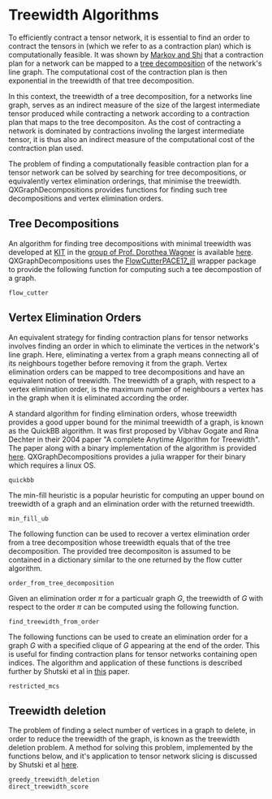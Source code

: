 # Treewidth Algorithms

To efficiently contract a tensor network, it is essential to find an order to contract the 
tensors in (which we refer to as a contraction plan) which is computationally feasible. It 
was shown by [Markov and Shi](https://arxiv.org/abs/quant-ph/0511069) that a contraction
plan for a network can be mapped to a [tree decomposition](https://en.wikipedia.org/wiki/Tree_decomposition) 
of the network's line graph. The computational cost of the contraction plan is then
exponential in the treewidth of that tree decomposition.

In this context, the treewidth of a tree decomposition, for a networks line graph, serves as 
an indirect measure of the size of the largest intermediate tensor produced while 
contracting a network according to a contraction plan that maps to the tree decompositon. As 
the cost of contracting a network is dominated by contractions involing the largest 
intermediate tensor, it is thus also an indirect measure of the computational cost of the 
contraction plan used.

The problem of finding a computationally feasible contraction plan for a tensor network can
be solved by searching for tree decompositions, or equivalently vertex elimination orderings,
that minimise the treewidth. QXGraphDecompositions provides functions for finding such tree 
decompositions and vertex elimination orders.

## Tree Decompositions

An algorithm for finding tree decompositions with minimal treewidth was developed at 
[KIT](https://www.kit.edu) in the [group of Prof. Dorothea Wagner](https://i11www.iti.kit.edu) 
is available [here](https://github.com/kit-algo/flow-cutter-pace17). QXGraphDecompositions 
uses the [FlowCutterPACE17_jll](https://github.com/JuliaBinaryWrappers/FlowCutterPACE17_jll.jl) 
wrapper package to provide the following function for computing such a tee decompostion of a
graph.

```@docs
flow_cutter
```


## Vertex Elimination Orders

An equivalent strategy for finding contraction plans for tensor networks involves finding an 
order in which to eliminate the vertices in the network's line graph. Here, eliminating a
vertex from a graph means connecting all of its neighbours together before removing it from
the graph. Vertex elimination orders can be mapped to tree decompositions and have an
equivalent notion of treewidth. The treewidth of a graph, with respect to a vertex 
elimination order, is the maximum number of neighbours a vertex has in the graph when it is 
eliminated according the order.

A standard algorithm for finding elimination orders, whose treewidth provides a good upper
bound for the minimal treewidth of a graph, is known as the QuickBB algorithm.
It was first proposed by Vibhav Gogate and Rina Dechter in their 2004 paper "A complete 
Anytime Algorithm for Treewidth". The paper along with a binary implementation of the 
algorithm is provided [here](http://www.hlt.utdallas.edu/~vgogate/quickbb.html). 
QXGraphDecompositions provides a julia wrapper for their binary which requires a linux OS.

```@docs
quickbb
```

The min-fill heuristic is a popular heuristic for computing an upper bound on treewidth of
a graph and an elimination order with the returned treewidth.

```@docs
min_fill_ub
```

The following function can be used to recover a vertex elimination order from a tree 
decomposition whose treewidth equals that of the tree decomposition. The provided tree
decompositon is assumed to be contained in a dictionary similar to the one returned by the
flow cutter algorithm.

```@docs
order_from_tree_decomposition
```

Given an elimination order $\pi$ for a particualr graph $G$, the treewidth of $G$ with 
respect to the order $\pi$ can be computed using the following function.

```@docs
find_treewidth_from_order
```

The following functions can be used to create an elimination order for a graph $G$ with a 
specified clique of $G$ appearing at the end of the order. This is useful for finding
contraction plans for tensor networks containing open indices. The algorithm and application
of these functions is described further by Shutski et al in [this](https://arxiv.org/abs/1911.12242) paper.

```@docs
restricted_mcs
```

## Treewidth deletion

The problem of finding a select number of vertices in a graph to delete, in order to reduce
the treewidth of the graph, is known as the treewidth deletion problem. A method for 
solving this problem, implemented by the functions below, and it's application to tensor 
network slicing is discussed by Shutski et al [here](https://journals.aps.org/pra/abstract/10.1103/PhysRevA.102.062614).

```@docs
greedy_treewidth_deletion
direct_treewidth_score
```